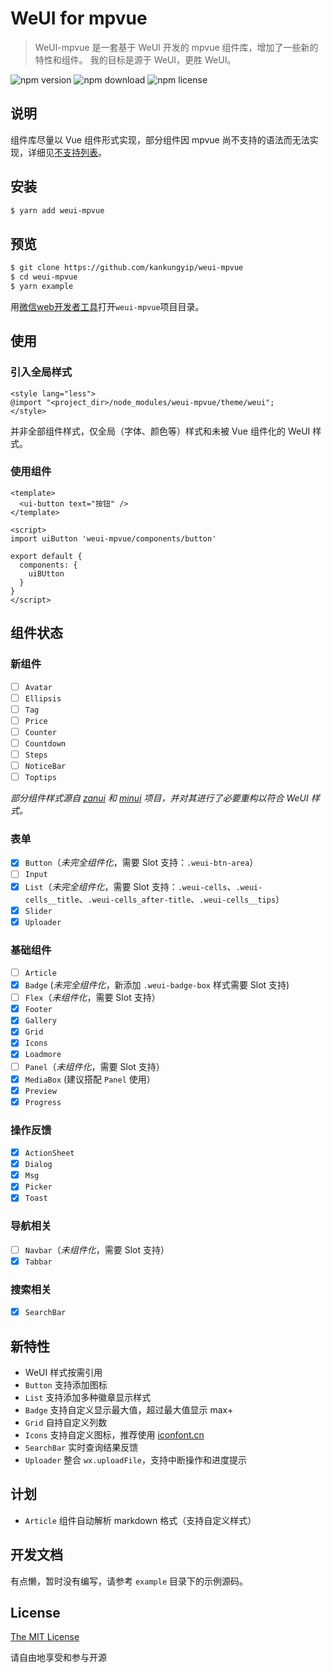# WeUI for mpvue

> WeUI-mpvue 是一套基于 WeUI 开发的 mpvue 组件库，增加了一些新的特性和组件。
> 我的目标是源于 WeUI，更胜 WeUI。

![npm version](https://img.shields.io/npm/v/weui-mpvue.svg?style=flat) ![npm download](https://img.shields.io/npm/dt/weui-mpvue.svg?style=flat) ![npm license](https://img.shields.io/npm/l/weui-mpvue.svg?style=flat)

## 说明

组件库尽量以 Vue 组件形式实现，部分组件因 mpvue 尚不支持的语法而无法实现，详细见[不支持列表](http://mpvue.com/mpvue/#_14)。

## 安装

```bash
$ yarn add weui-mpvue
```

## 预览

```bash
$ git clone https://github.com/kankungyip/weui-mpvue
$ cd weui-mpvue
$ yarn example
```

用[微信web开发者工具](https://mp.weixin.qq.com/debug/wxadoc/dev/devtools/download.html)打开`weui-mpvue`项目目录。

## 使用
### 引入全局样式

```vue
<style lang="less">
@import "<project_dir>/node_modules/weui-mpvue/theme/weui";
</style>
```
并非全部组件样式，仅全局（字体、颜色等）样式和未被 Vue 组件化的 WeUI 样式。

### 使用组件

```vue
<template>
  <ui-button text="按钮" />
</template>

<script>
import uiButton 'weui-mpvue/components/button'

export default {
  components: {
    uiBUtton
  }
}
</script>
```

## 组件状态
### 新组件

- [ ] `Avatar`
- [ ] `Ellipsis`
- [ ] `Tag`
- [ ] `Price`
- [ ] `Counter`
- [ ] `Countdown`
- [ ] `Steps`
- [ ] `NoticeBar`
- [ ] `Toptips`

_*部分组件样式源自 [zanui](https://github.com/youzan/zanui-weapp) 和 [minui](https://github.com/meili/minui) 项目，并对其进行了必要重构以符合 WeUI 样式。*_

### 表单

- [x] `Button`（_未完全组件化_，需要 Slot 支持：`.weui-btn-area`）
- [ ] `Input`
- [x] `List`（_未完全组件化_，需要 Slot 支持：`.weui-cells`、`.weui-cells__title`、`.weui-cells_after-title`、`.weui-cells__tips`）
- [x] `Slider`
- [x] `Uploader`

### 基础组件

- [ ] `Article`
- [x] `Badge` (_未完全组件化_，新添加 `.weui-badge-box` 样式需要 Slot 支持)
- [ ] `Flex`（_未组件化_，需要 Slot 支持）
- [x] `Footer`
- [x] `Gallery`
- [x] `Grid`
- [x] `Icons`
- [x] `Loadmore`
- [ ] `Panel`（_未组件化_，需要 Slot 支持）
- [x] `MediaBox` (建议搭配 `Panel` 使用）
- [x] `Preview`
- [x] `Progress`

### 操作反馈

- [x] `ActionSheet`
- [x] `Dialog`
- [x] `Msg`
- [x] `Picker`
- [x] `Toast`

### 导航相关

- [ ] `Navbar`（_未组件化_，需要 Slot 支持）
- [x] `Tabbar`

### 搜索相关

- [x] `SearchBar`

## 新特性

- WeUI 样式按需引用
- `Button` 支持添加图标
- `List` 支持添加多种徽章显示样式
- `Badge` 支持自定义显示最大值，超过最大值显示 max+
- `Grid` 自持自定义列数
- `Icons` 支持自定义图标，推荐使用 [iconfont.cn](http://iconfont.cn)
- `SearchBar` 实时查询结果反馈
- `Uploader` 整合 `wx.uploadFile`，支持中断操作和进度提示

## 计划

- `Article` 组件自动解析 markdown 格式（支持自定义样式）

## 开发文档

有点懒，暂时没有编写，请参考 `example` 目录下的示例源码。

## License

[The MIT License](http://opensource.org/licenses/MIT)

请自由地享受和参与开源
